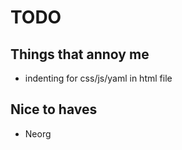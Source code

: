 # TODO

## Things that annoy me

- indenting for css/js/yaml in html file

## Nice to haves
- Neorg

